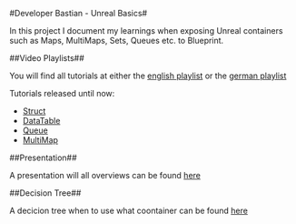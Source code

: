 #Developer Bastian - Unreal Basics#

In this project I document my learnings when exposing Unreal containers such as Maps, MultiMaps, Sets, Queues etc. to Blueprint.

##Video Playlists##

You will find all tutorials at either the [english playlist](https://www.youtube.com/playlist?list=PLK0EcCQf_rrY4zzQJdl1WjFCqMstzQcRT) or the [german playlist]([https://www.youtube.com/playlist?list=PLK0EcCQf_rrbxw38OjaFuu3tJH3HChvOM)

Tutorials released until now:
-	[Struct](https://youtu.be/Ns_dpytvW9Y)
-	[DataTable](https://youtu.be/le4VYlJXASg)
-	[Queue](https://youtu.be/UJOrwTtWQBg)
-	[MultiMap](https://youtu.be/HffUZPG_-vQ)

##Presentation##

A presentation will all overviews can be found [here](https://docs.google.com/presentation/d/186s6XRg79IZ0SztFXkMjY5p8bNRG_0bsuMZdharIc5o/edit#slide=id.p)

##Decision Tree##

A decicion tree when to use what coontainer can be found [here](https://raw.githubusercontent.com/DeveloperBastian/BA_Container/main/Plugins/Containers/Resources/Overview/Unreal_Basics_Container_Decision_Tree.svg)

